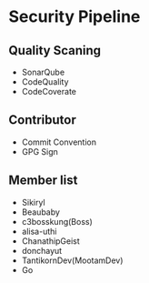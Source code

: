 # Security Pipeline

## Quality Scaning

- SonarQube
- CodeQuality
- CodeCoverate

## Contributor

- Commit Convention
- GPG Sign

## Member list

- Sikiryl
- Beaubaby
- c3bosskung(Boss)
- alisa-uthi
- ChanathipGeist
- donchayut
- TantikornDev(MootamDev)
- Go

